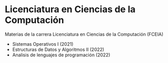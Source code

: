 # Licenciatura en Ciencias de la Computación
Materias de la carrera Licenciatura en Ciencias de la Computación (FCEIA)
- Sistemas Operativos I (2021)
- Estructuras de Datos y Algoritmos II (2022)
- Analisis de lenguajes de programación (2022)
